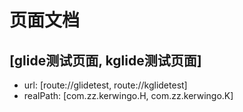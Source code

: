 # 页面文档

## [glide测试页面, kglide测试页面] 
- url: [route://glidetest, route://kglidetest] 
- realPath: [com.zz.kerwingo.H, com.zz.kerwingo.K]
